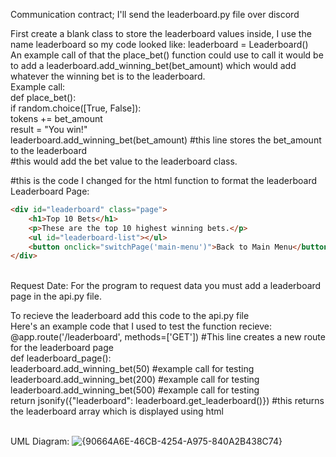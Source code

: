 Communication contract; I'll send the leaderboard.py file over discord<br>

First create a blank class to store the leaderboard values inside, I use the name leaderboard so my code looked like: leaderboard = Leaderboard() <br>
An example call of that the place_bet() function could use to call it would be to add a leaderboard.add_winning_bet(bet_amount) which would add whatever the winning bet is to the leaderboard. <br>
Example call: <br>
def place_bet():<br>
    if random.choice([True, False]):<br>
        tokens += bet_amount<br>
        result = "You win!"<br>
        leaderboard.add_winning_bet(bet_amount) #this line stores the bet_amount to the leaderboard<br>
#this would add the bet value to the leaderboard class.<br>
        
#this is the code I changed for the html function to format the leaderboard<br>
Leaderboard Page:<br>
```html
<div id="leaderboard" class="page">
    <h1>Top 10 Bets</h1>
    <p>These are the top 10 highest winning bets.</p>
    <ul id="leaderboard-list"></ul>
    <button onclick="switchPage('main-menu')">Back to Main Menu</button>
</div>
```
<br>
Request Date: For the program to request data you must add a leaderboard page in the api.py file. <br>

To recieve the leaderboard add this code to the api.py file<br>
Here's an example code that I used to test the function recieve:<br>
@app.route('/leaderboard', methods=['GET']) #This line creates a new route for the leaderboard page<br>
def leaderboard_page():<br>
    leaderboard.add_winning_bet(50) #example call for testing<br>
    leaderboard.add_winning_bet(200) #example call for testing<br>
    leaderboard.add_winning_bet(500) #example call for testing<br>
    return jsonify({"leaderboard": leaderboard.get_leaderboard()}) #this returns the leaderboard array which is displayed using html<br><br>

UML Diagram:
![{90664A6E-46CB-4254-A975-840A2B438C74}](https://github.com/user-attachments/assets/0cf383a8-93b9-43f3-953a-955435798add)
